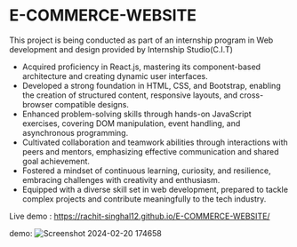 # E-COMMERCE-WEBSITE
This project is being conducted as part of an internship program in Web development and design provided by Internship Studio(C.I.T)

 + Acquired proficiency in React.js, mastering its component-based architecture and creating dynamic user interfaces.
 + Developed a strong foundation in HTML, CSS, and Bootstrap, enabling the creation of structured content, responsive layouts, and cross-browser compatible designs.
 + Enhanced problem-solving skills through hands-on JavaScript exercises, covering DOM manipulation, event handling, and asynchronous programming.
 + Cultivated collaboration and teamwork abilities through interactions with peers and mentors, emphasizing effective communication and shared goal achievement.
 + Fostered a mindset of continuous learning, curiosity, and resilience, embracing challenges with creativity and enthusiasm.
 + Equipped with a diverse skill set in web development, prepared to tackle complex projects and contribute meaningfully to the tech industry.

Live demo : 
https://rachit-singhal12.github.io/E-COMMERCE-WEBSITE/

demo:
![Screenshot 2024-02-20 174658](https://github.com/rachit-singhal12/E-COMMERCE-WEBSITE/assets/88622017/d7d37280-2d7f-454c-9c3d-9d5e5ffb6f46)

